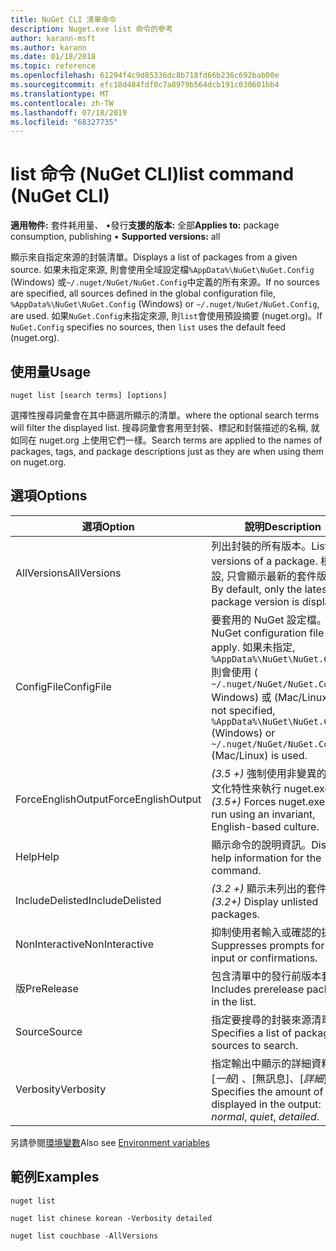 ```yaml
---
title: NuGet CLI 清單命令
description: Nuget.exe list 命令的參考
author: karann-msft
ms.author: karann
ms.date: 01/18/2018
ms.topic: reference
ms.openlocfilehash: 61294f4c9d85336dc8b718fd66b236c692bab00e
ms.sourcegitcommit: efc18d484fdf0c7a8979b564dcb191c030601bb4
ms.translationtype: MT
ms.contentlocale: zh-TW
ms.lasthandoff: 07/18/2019
ms.locfileid: "68327735"
---
```

# <a name="list-command-nuget-cli"></a><span data-ttu-id="9eeb0-103">list 命令 (NuGet CLI)</span><span class="sxs-lookup"><span data-stu-id="9eeb0-103">list command (NuGet CLI)</span></span>

<span data-ttu-id="9eeb0-104">**適用物件:** 套件耗用量、 &bullet;發行**支援的版本:** 全部</span><span class="sxs-lookup"><span data-stu-id="9eeb0-104">**Applies to:** package consumption, publishing &bullet; **Supported versions:** all</span></span>

<span data-ttu-id="9eeb0-105">顯示來自指定來源的封裝清單。</span><span class="sxs-lookup"><span data-stu-id="9eeb0-105">Displays a list of packages from a given source.</span></span> <span data-ttu-id="9eeb0-106">如果未指定來源, 則會使用全域設定檔`%AppData%\NuGet\NuGet.Config` (Windows) 或`~/.nuget/NuGet/NuGet.Config`中定義的所有來源。</span><span class="sxs-lookup"><span data-stu-id="9eeb0-106">If no sources are specified, all sources defined in the global configuration file, `%AppData%\NuGet\NuGet.Config` (Windows) or `~/.nuget/NuGet/NuGet.Config`, are used.</span></span> <span data-ttu-id="9eeb0-107">如果`NuGet.Config`未指定來源, 則`list`會使用預設摘要 (nuget.org)。</span><span class="sxs-lookup"><span data-stu-id="9eeb0-107">If `NuGet.Config` specifies no sources, then `list` uses the default feed (nuget.org).</span></span>

## <a name="usage"></a><span data-ttu-id="9eeb0-108">使用量</span><span class="sxs-lookup"><span data-stu-id="9eeb0-108">Usage</span></span>

```cli
nuget list [search terms] [options]
```

<span data-ttu-id="9eeb0-109">選擇性搜尋詞彙會在其中篩選所顯示的清單。</span><span class="sxs-lookup"><span data-stu-id="9eeb0-109">where the optional search terms will filter the displayed list.</span></span> <span data-ttu-id="9eeb0-110">搜尋詞彙會套用至封裝、標記和封裝描述的名稱, 就如同在 nuget.org 上使用它們一樣。</span><span class="sxs-lookup"><span data-stu-id="9eeb0-110">Search terms are applied to the names of packages, tags, and package descriptions just as they are when using them on nuget.org.</span></span>

## <a name="options"></a><span data-ttu-id="9eeb0-111">選項</span><span class="sxs-lookup"><span data-stu-id="9eeb0-111">Options</span></span>

| <span data-ttu-id="9eeb0-112">選項</span><span class="sxs-lookup"><span data-stu-id="9eeb0-112">Option</span></span> | <span data-ttu-id="9eeb0-113">說明</span><span class="sxs-lookup"><span data-stu-id="9eeb0-113">Description</span></span> |
| --- | --- |
| <span data-ttu-id="9eeb0-114">AllVersions</span><span class="sxs-lookup"><span data-stu-id="9eeb0-114">AllVersions</span></span> | <span data-ttu-id="9eeb0-115">列出封裝的所有版本。</span><span class="sxs-lookup"><span data-stu-id="9eeb0-115">List all versions of a package.</span></span> <span data-ttu-id="9eeb0-116">根據預設, 只會顯示最新的套件版本。</span><span class="sxs-lookup"><span data-stu-id="9eeb0-116">By default, only the latest package version is displayed.</span></span> |
| <span data-ttu-id="9eeb0-117">ConfigFile</span><span class="sxs-lookup"><span data-stu-id="9eeb0-117">ConfigFile</span></span> | <span data-ttu-id="9eeb0-118">要套用的 NuGet 設定檔。</span><span class="sxs-lookup"><span data-stu-id="9eeb0-118">The NuGet configuration file to apply.</span></span> <span data-ttu-id="9eeb0-119">如果未指定, `%AppData%\NuGet\NuGet.Config`則會使用 ( `~/.nuget/NuGet/NuGet.Config` Windows) 或 (Mac/Linux)。</span><span class="sxs-lookup"><span data-stu-id="9eeb0-119">If not specified, `%AppData%\NuGet\NuGet.Config` (Windows) or `~/.nuget/NuGet/NuGet.Config` (Mac/Linux) is used.</span></span>|
| <span data-ttu-id="9eeb0-120">ForceEnglishOutput</span><span class="sxs-lookup"><span data-stu-id="9eeb0-120">ForceEnglishOutput</span></span> | <span data-ttu-id="9eeb0-121">*(3.5 +)* 強制使用非變異的英文文化特性來執行 nuget.exe。</span><span class="sxs-lookup"><span data-stu-id="9eeb0-121">*(3.5+)* Forces nuget.exe to run using an invariant, English-based culture.</span></span> |
| <span data-ttu-id="9eeb0-122">Help</span><span class="sxs-lookup"><span data-stu-id="9eeb0-122">Help</span></span> | <span data-ttu-id="9eeb0-123">顯示命令的說明資訊。</span><span class="sxs-lookup"><span data-stu-id="9eeb0-123">Displays help information for the command.</span></span> |
| <span data-ttu-id="9eeb0-124">IncludeDelisted</span><span class="sxs-lookup"><span data-stu-id="9eeb0-124">IncludeDelisted</span></span> | <span data-ttu-id="9eeb0-125">*(3.2 +)* 顯示未列出的套件。</span><span class="sxs-lookup"><span data-stu-id="9eeb0-125">*(3.2+)* Display unlisted packages.</span></span> |
| <span data-ttu-id="9eeb0-126">NonInteractive</span><span class="sxs-lookup"><span data-stu-id="9eeb0-126">NonInteractive</span></span> | <span data-ttu-id="9eeb0-127">抑制使用者輸入或確認的提示。</span><span class="sxs-lookup"><span data-stu-id="9eeb0-127">Suppresses prompts for user input or confirmations.</span></span> |
| <span data-ttu-id="9eeb0-128">版</span><span class="sxs-lookup"><span data-stu-id="9eeb0-128">PreRelease</span></span> | <span data-ttu-id="9eeb0-129">包含清單中的發行前版本套件。</span><span class="sxs-lookup"><span data-stu-id="9eeb0-129">Includes prerelease packages in the list.</span></span> |
| <span data-ttu-id="9eeb0-130">Source</span><span class="sxs-lookup"><span data-stu-id="9eeb0-130">Source</span></span> | <span data-ttu-id="9eeb0-131">指定要搜尋的封裝來源清單。</span><span class="sxs-lookup"><span data-stu-id="9eeb0-131">Specifies a list of packages sources to search.</span></span> |
| <span data-ttu-id="9eeb0-132">Verbosity</span><span class="sxs-lookup"><span data-stu-id="9eeb0-132">Verbosity</span></span> | <span data-ttu-id="9eeb0-133">指定輸出中顯示的詳細資料量: [*一般*]  、[無訊息]、[*詳細*]。</span><span class="sxs-lookup"><span data-stu-id="9eeb0-133">Specifies the amount of detail displayed in the output: *normal*, *quiet*, *detailed*.</span></span> |

<span data-ttu-id="9eeb0-134">另請參閱[環境變數](cli-ref-environment-variables.md)</span><span class="sxs-lookup"><span data-stu-id="9eeb0-134">Also see [Environment variables](cli-ref-environment-variables.md)</span></span>

## <a name="examples"></a><span data-ttu-id="9eeb0-135">範例</span><span class="sxs-lookup"><span data-stu-id="9eeb0-135">Examples</span></span>

```cli
nuget list

nuget list chinese korean -Verbosity detailed

nuget list couchbase -AllVersions
```
